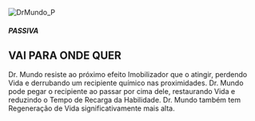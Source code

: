 ![DrMundo_P](https://github.com/LegalD/LegalD/assets/105947492/bc6f9f30-c10e-40b7-95de-a126d1bf5e8c)

<h5>PASSIVA</h5>

## VAI PARA ONDE QUER

Dr. Mundo resiste ao próximo efeito Imobilizador que o atingir, perdendo Vida e derrubando um recipiente químico nas proximidades. Dr. Mundo pode pegar o recipiente ao passar por cima dele, restaurando Vida e reduzindo o Tempo de Recarga da Habilidade. Dr. Mundo também tem Regeneração de Vida significativamente mais alta.
